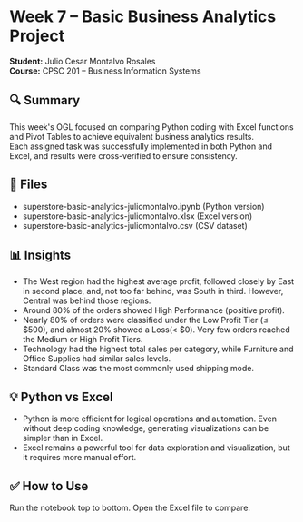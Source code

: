 # Week 7 – Basic Business Analytics Project

**Student:** Julio Cesar Montalvo Rosales  
**Course:** CPSC 201 – Business Information Systems

## 🔍 Summary
This week's OGL focused on comparing Python coding with Excel functions and Pivot Tables to achieve equivalent business analytics results.  
Each assigned task was successfully implemented in both Python and Excel, and results were cross-verified to ensure consistency.

## 📁 Files
- superstore-basic-analytics-juliomontalvo.ipynb (Python version)
- superstore-basic-analytics-juliomontalvo.xlsx (Excel version)
- superstore-basic-analytics-juliomontalvo.csv (CSV dataset)

## 📊 Insights
- The West region had the highest average profit, followed closely by East in second place, and, not too far behind, was South in third. However, Central was behind those regions.
- Around 80% of the orders showed High Performance (positive profit).
- Nearly 80% of orders were classified under the Low Profit Tier (≤ $500), and almost 20% showed a Loss(< $0). Very few orders reached the Medium or High Profit Tiers.
- Technology had the highest total sales per category, while Furniture and Office Supplies had similar sales levels.
- Standard Class was the most commonly used shipping mode.

## 💡 Python vs Excel
- Python is more efficient for logical operations and automation. Even without deep coding knowledge, generating visualizations can be simpler than in Excel.
- Excel remains a powerful tool for data exploration and visualization, but it requires more manual effort.

## ✅ How to Use
Run the notebook top to bottom. Open the Excel file to compare.
